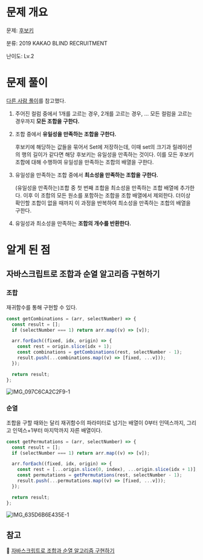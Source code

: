 # 문제 개요

문제: [후보키](https://school.programmers.co.kr/learn/courses/30/lessons/42890)

분류: 2019 KAKAO BLIND RECRUITMENT

난이도: Lv.2

# 문제 풀이

[다른 사람 풀이](https://velog.io/@euneun/%ED%94%84%EB%A1%9C%EA%B7%B8%EB%9E%98%EB%A8%B8%EC%8A%A4-%ED%9B%84%EB%B3%B4%ED%82%A4-2019-kakao-blind-recruitment-javascript)를 참고했다.

1. 주어진 컬럼 중에서 1개를 고르는 경우, 2개를 고르는 경우, … 모든 컬럼을 고르는 경우까지 **모든 조합을 구한다.**
2. 조합 중에서 **유일성을 만족하는 조합을 구한다.**

   후보키에 해당하는 값들을 묶어서 Set에 저장하는데, 이때 set의 크기과 릴레이션의 행의 길이가 같다면 해당 후보키는 유일성을 만족하는 것이다. 이를 모든 후보키 조합에 대해 수행하여 유일성을 만족하는 조합의 배열을 구한다.

3. 유일성을 만족하는 조합 중에서 **최소성을 만족하는 조합을 구한다.**

   (유일성을 만족하는)조합 중 첫 번째 조합을 최소성을 만족하는 조합 배열에 추가한다. 이후 이 조합의 모든 원소를 포함하는 조합을 조합 배열에서 제외한다. 더이상 확인할 조합이 없을 때까지 이 과정을 반복하여 최소성을 만족하는 조합의 배열을 구한다.

4. 유일성과 최소성을 만족하는 **조합의 개수를 반환한다.**

# 알게 된 점

## 자바스크립트로 조합과 순열 알고리즘 구현하기

### 조합

재귀함수를 통해 구현할 수 있다.

```jsx
const getCombinations = (arr, selectNumber) => {
  const result = [];
  if (selectNumber === 1) return arr.map((v) => [v]);

  arr.forEach((fixed, idx, origin) => {
    const rest = origin.slice(idx + 1);
    const combinations = getCombinations(rest, selectNumber - 1);
    result.push(...combinations.map((v) => [fixed, ...v]));
  });

  return result;
};
```

![IMG_097C6CA2C2F9-1](https://github.com/nullyng/MyAlgorithmStudy/assets/57346428/30252df4-1629-46b6-9b87-ab9efd019433)

### 순열

조합을 구할 때와는 달리 재귀함수의 파라미터로 넘기는 배열이 0부터 인덱스까지, 그리고 인덱스+1부터 마지막까지 자른 배열이다.

```jsx
const getPermutations = (arr, selectNumber) => {
  const result = [];
  if (selectNumber === 1) return arr.map((v) => [v]);

  arr.forEach((fixed, idx, origin) => {
    const rest = [...origin.slice(0, index), ...origin.slice(idx + 1)];
    const permutations = getPermutations(rest, selectNumber - 1);
    result.push(...permutations.map((v) => [fixed, ...v]));
  });

  return result;
};
```

![IMG_635D6B6E435E-1](https://github.com/nullyng/MyAlgorithmStudy/assets/57346428/84c75677-5fbe-4e6f-ba42-7514b2da5fb1)

## 참고

🔗 [자바스크립트로 조합과 순열 알고리즘 구현하기](https://velog.io/@devjade/JavaScript%EB%A1%9C-%EC%88%9C%EC%97%B4%EA%B3%BC-%EC%A1%B0%ED%95%A9-%EC%95%8C%EA%B3%A0%EB%A6%AC%EC%A6%98-%EA%B5%AC%ED%98%84%ED%95%98%EA%B8%B0)
